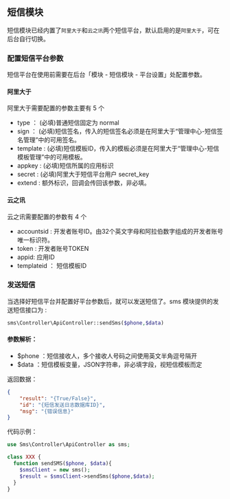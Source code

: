 ## 短信模块 

短信模块已经内置了`阿里大于`和`云之讯`两个短信平台，默认启用的是`阿里大于`，可在后台自行切换。

### 配置短信平台参数

短信平台在使用前需要在后台「模块 - 短信模块 - 平台设置」处配置参数。

#### 阿里大于

阿里大于需要配置的参数主要有 5 个

- type ： (必填)普通短信固定为 normal   
- sign ： (必填)短信签名，传入的短信签名必须是在阿里大于“管理中心-短信签名管理”中的可用签名。  
- template : (必填)短信模板ID，传入的模板必须是在阿里大于“管理中心-短信模板管理”中的可用模板。  
- appkey : (必填)短信所属的应用标识  
- secret : (必填)阿里大于短信平台用户 secret_key  
- extend : 额外标识，回调会传回该参数，非必填。  

#### 云之讯

云之讯需要配置的参数有 4 个

- accountsid : 开发者账号ID。由32个英文字母和阿拉伯数字组成的开发者账号唯一标识符。  
- token : 开发者账号TOKEN  
- appid: 应用ID  
- templateid ： 短信模板ID  

### 发送短信

当选择好短信平台并配置好平台参数后，就可以发送短信了。sms 模块提供的发送短信接口为 :

```php
sms\Controller\ApiController::sendSms($phone,$data)
```

#### 参数解析：

- $phone ：短信接收人，多个接收人号码之间使用英文半角逗号隔开   
- $data ：短信模板变量，JSON字符串，非必填字段，视短信模板而定   


返回数据：

```json
{
    "result": "{True/False}",
    "id": "{短信发送日志数据库ID}",
    "msg": "{错误信息}"
}
```

代码示例：

```php
use Sms\Controller\ApiController as sms;

class XXX {
  function sendSMS($phone, $data){
    $smsClient = new sms();
    $result = $smsClient->sendSms($phone,$data);
  }
}
```
